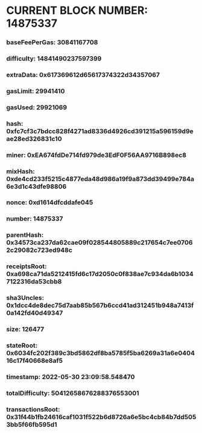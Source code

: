 # CURRENT BLOCK NUMBER: 14875337

### baseFeePerGas: 30841167708
### difficulty: 14841490237597399
### extraData: 0x617369612d65617374322d34357067
### gasLimit: 29941410
### gasUsed: 29921069
### hash: 0xfc7cf3c7bdcc828f4271ad8336d4926cd391215a596159d9eae28ed326831c10
### miner: 0xEA674fdDe714fd979de3EdF0F56AA9716B898ec8
### mixHash: 0xde4cd233f5215c4877eda48d986a19f9a873dd39499e784a6e3d1c43dfe98806
### nonce: 0xd1614dfcddafe045
### number: 14875337
### parentHash: 0x34573ca237da62cae09f028544805889c217654c7ee07062c29082c723ed948c
### receiptsRoot: 0xa698ca71da5212415fd6c17d2050c0f838ae7c934da6b10347122316da53cbb8
### sha3Uncles: 0x1dcc4de8dec75d7aab85b567b6ccd41ad312451b948a7413f0a142fd40d49347
### size: 126477
### stateRoot: 0x6034fc202f389c3bd5862df8ba5785f5ba6269a31a6e040416c17f40668e8af5
### timestamp: 2022-05-30 23:09:58.548470
### totalDifficulty: 50412658676288376553001
### transactionsRoot: 0x31f44b1fb24616caf1031f522b6d8726a6e5bc4cb84b7dd5053bb5f66fb595d1

